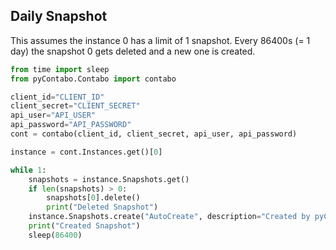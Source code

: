 ## Daily Snapshot

This assumes the instance 0 has a limit of 1 snapshot. Every 86400s (= 1 day) the snapshot 0 gets deleted and a new one is created.

```python
from time import sleep
from pyContabo.Contabo import contabo

client_id="CLIENT_ID"
client_secret="CLIENT_SECRET"
api_user="API_USER"
api_password="API_PASSWORD"
cont = contabo(client_id, client_secret, api_user, api_password)

instance = cont.Instances.get()[0]

while 1:
    snapshots = instance.Snapshots.get()
    if len(snapshots) > 0:
        snapshots[0].delete()
        print("Deleted Snapshot")
    instance.Snapshots.create("AutoCreate", description="Created by pyContabo")
    print("Created Snapshot")
    sleep(86400)
```